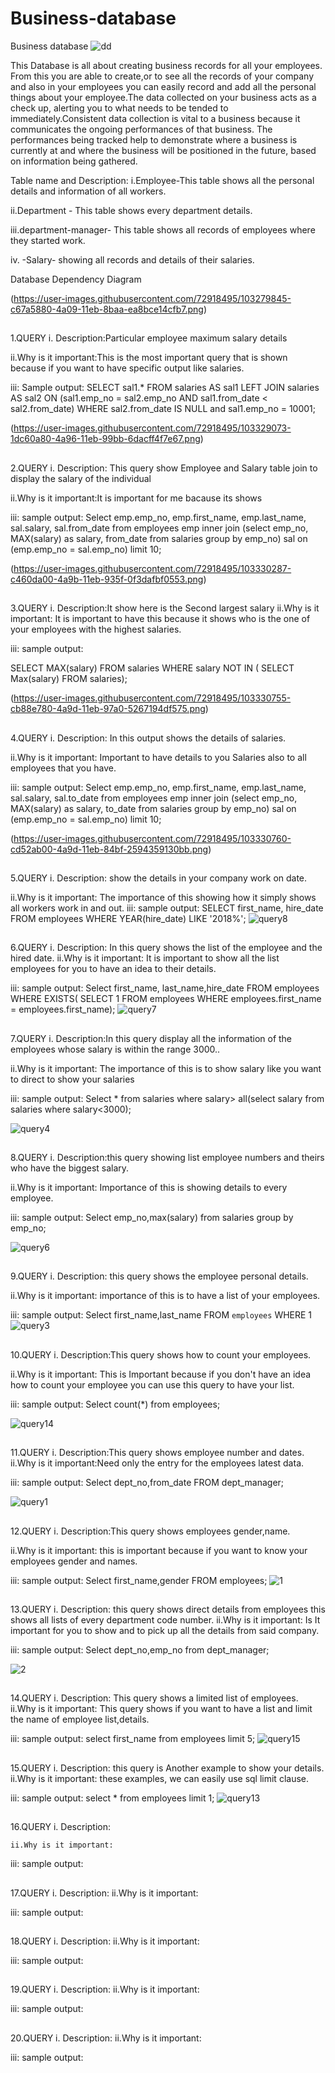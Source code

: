 # Business-database
Business database
![dd](https://user-images.githubusercontent.com/72918495/103275341-f07a4d80-49fe-11eb-8a83-46f0d19edf5e.png)

This Database is all about creating business records for all your employees. From this you are able to create,or to see all the records of your company and also in your employees you can easily record and add all the personal things about your employee.The data collected on your business acts as a check up, alerting you to what needs to be tended to immediately.Consistent data collection is vital to a business because it communicates the ongoing performances of that business. The performances being tracked help to demonstrate where a business is currently at and where the business will be positioned in the future, based on information being gathered. 


Table name and Description:
   i.Employee-This table shows all the personal details and information  of all workers.

   ii.Department - This table shows every department details.

  iii.department-manager- This table shows all records of employees where they started work.

 iv. -Salary- showing all records and details of their salaries.
 
Database Dependency Diagram

(https://user-images.githubusercontent.com/72918495/103279845-c67a5880-4a09-11eb-8baa-ea8bce14cfb7.png)
##
1.QUERY 
       i. Description:Particular employee maximum salary details
       
   ii.Why is it important:This is the most important query that is shown because if you want to have specific output like salaries.
     
   iii: Sample output:
   SELECT sal1.* FROM salaries AS sal1 LEFT JOIN salaries AS sal2 ON (sal1.emp_no = sal2.emp_no AND sal1.from_date < sal2.from_date) WHERE sal2.from_date IS NULL and sal1.emp_no = 10001;
   
  (https://user-images.githubusercontent.com/72918495/103329073-1dc60a80-4a96-11eb-99bb-6dacff4f7e67.png) 
 ##
2.QUERY 
       i. Description: This query show Employee and Salary table join to display the salary of the individual
       
   ii.Why is it important:It is important for me bacause its shows 
   
   iii: sample output:
   Select emp.emp_no, emp.first_name, emp.last_name, sal.salary, sal.from_date from employees emp inner join (select emp_no, MAX(salary) as salary, from_date from salaries group by emp_no) sal on (emp.emp_no = sal.emp_no) limit 10;
   
(https://user-images.githubusercontent.com/72918495/103330287-c460da00-4a9b-11eb-935f-0f3dafbf0553.png)
##
3.QUERY 
       i. Description:It show here is the Second largest salary
      ii.Why is it important: It is important to have this because it shows who is the one of your employees with the highest salaries. 

   iii: sample output:
  
 SELECT MAX(salary) FROM salaries WHERE salary NOT IN ( SELECT Max(salary) FROM salaries);
 
 (https://user-images.githubusercontent.com/72918495/103330755-cb88e780-4a9d-11eb-97a0-5267194df575.png)
 
 ##
4.QUERY 
     i. Description: In this output shows the details of salaries.
         
   ii.Why is it important: Important to have details to you Salaries also to all employees that you have.
   
   iii: sample output:
    Select emp.emp_no, emp.first_name, emp.last_name, sal.salary, sal.to_date from employees emp inner join (select emp_no, MAX(salary) as salary, to_date from salaries group by emp_no) sal on (emp.emp_no = sal.emp_no) limit 10;
   
(https://user-images.githubusercontent.com/72918495/103330760-cd52ab00-4a9d-11eb-84bf-2594359130bb.png)
##
5.QUERY 
        i. Description:  show the details in your company work on date.

 ii.Why is it important: The importance of this showing how it simply shows all workers work in and out.
iii: sample output:
   SELECT first_name, hire_date 
FROM employees 
WHERE YEAR(hire_date)  LIKE '2018%';
![query8](https://user-images.githubusercontent.com/72918495/103330749-c9bf2400-4a9d-11eb-87be-cbdc616b13c1.png)
##
6.QUERY 
   i. Description: In this query shows the list of the employee and the hired date.
ii.Why is it important: It is important to show all the list employees for you to have an idea to their details. 

iii: sample output:
   Select 
    first_name, last_name,hire_date
FROM
    employees
WHERE
    EXISTS( SELECT 
            1
        FROM
            employees
        WHERE
           employees.first_name = employees.first_name);
![query7](https://user-images.githubusercontent.com/72918495/103330747-c9bf2400-4a9d-11eb-93c7-5323a4ee14e2.png)
##
7.QUERY 
  i. Description:In this query display all the information of the employees whose salary is within the range 3000..

   ii.Why is it important: The importance of this is to show salary like you want to direct to show your salaries
   
 iii: sample output:
   Select * from salaries  where salary> all(select salary  from salaries where salary<3000);
   
![query4](https://user-images.githubusercontent.com/72918495/103330744-c88df700-4a9d-11eb-9e9a-953cf108f379.png)
##
8.QUERY 
  i. Description:this query showing list employee numbers and theirs who have  the biggest salary.
     
 ii.Why is it important: Importance of this is showing details to every employee.

iii: sample output:
   Select emp_no,max(salary) from salaries group by emp_no;
   
![query6](https://user-images.githubusercontent.com/72918495/103330746-c9268d80-4a9d-11eb-91fa-82b03d3ff90d.png)
##
9.QUERY 
   i. Description: this query shows the employee personal details.
       
 ii.Why is it important: importance of this is to have a  list of your employees. 

iii: sample output:
   Select first_name,last_name FROM `employees` WHERE 1 
![query3](https://user-images.githubusercontent.com/72918495/103330743-c7f56080-4a9d-11eb-956e-e6bcf383e59a.png)
 ##
10.QUERY 
  i. Description:This query shows how to count your employees. 
       
ii.Why is it important: This is Important because if you don't have an idea how to count your employee you can use this query to have your list.
      
iii: sample output:
   Select count(*) from employees;
   
![query14](https://user-images.githubusercontent.com/72918495/103330757-ccba1480-4a9d-11eb-9757-6be66f6e0583.png)
##

11.QUERY
i. Description:This query shows employee  number and dates.
 ii.Why is it important:Need only the entry for the employees latest data.

iii: sample output:
    Select  dept_no,from_date 
FROM dept_manager; 

![query1](https://user-images.githubusercontent.com/72918495/103330741-c62b9d00-4a9d-11eb-9144-32073b5ebe73.png)
##

12.QUERY 
        i. Description:This query shows employees gender,name.
        
  ii.Why is it important: this is important because if you want to know your employees gender and names.
  
iii: sample output:
   Select first_name,gender 
       FROM employees;
![1](https://user-images.githubusercontent.com/72918495/103336349-dd28ba00-4ab2-11eb-8349-c0466e116c23.png)

##
13.QUERY 
      i. Description: this query shows direct details from employees this shows all lists of every department code number.
   ii.Why is it important: Is It important for you to show and to pick up all the details from said company.
   
  iii: sample output:
    Select dept_no,emp_no from dept_manager;
   
![2](https://user-images.githubusercontent.com/72918495/103337119-3b569c80-4ab5-11eb-9e57-ec5f6cc93028.png)

   
##
14.QUERY 
        i. Description: This query shows a limited list of employees.
      ii.Why is it important: This query shows if you want to have a list and limit the name of employee list,details. 
      
   iii: sample output:
   select first_name from employees limit 5; 
   ![query15](https://user-images.githubusercontent.com/72918495/103330759-cd52ab00-4a9d-11eb-831b-a31ce67af81a.png)

##
15.QUERY 
       i. Description: this query is Another example to show your details.
      ii.Why is it important: these examples, we can easily use sql limit clause. 
      
   iii: sample output:
   select * from employees limit 1;
   ![query13](https://user-images.githubusercontent.com/72918495/103330756-cc217e00-4a9d-11eb-89a1-10c5a9cb71c0.png)


##
16.QUERY 
       i. Description:
       
    ii.Why is it important:
      
   iii: sample output:
##
17.QUERY 
       i. Description:
      ii.Why is it important:
      
   iii: sample output:
##
18.QUERY 
       i. Description:
      ii.Why is it important:
      
   iii: sample output:
##
19.QUERY 
       i. Description:
      ii.Why is it important:

   iii: sample output:
 ## 
20.QUERY 
       i. Description:
      ii.Why is it important:
      
   iii: sample output:


